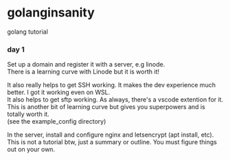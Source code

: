 # golanginsanity
golang tutorial

### day 1  
Set up a domain and register it with a server, e.g linode.  
There is a learning curve with Linode but it is worth it!  

It also really helps to get SSH working. It makes the dev experience much better. I got it working even on WSL.   
It also helps to get sftp working. As always, there's a vscode extention for it.   
This is another bit of learning curve but gives you superpowers and is totally worth it.  
(see the example_config directory)  
  
In the server, install and configure nginx and letsencrypt (apt install, etc).   
This is not a tutorial btw, just a summary or outline. You must figure things out on your own.   


